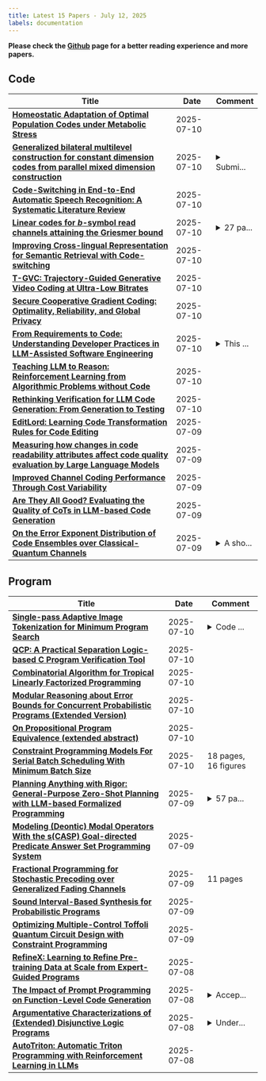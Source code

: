 ```yaml
---
title: Latest 15 Papers - July 12, 2025
labels: documentation
---
```

**Please check the [Github](https://github.com/zezhishao/MTS_Daily_ArXiv) page for a better reading experience and more papers.**

## Code
| **Title** | **Date** | **Comment** |
| --- | --- | --- |
| **[Homeostatic Adaptation of Optimal Population Codes under Metabolic Stress](http://arxiv.org/abs/2507.07874v1)** | 2025-07-10 |  |
| **[Generalized bilateral multilevel construction for constant dimension codes from parallel mixed dimension construction](http://arxiv.org/abs/2507.07842v1)** | 2025-07-10 | <details><summary>Submi...</summary><p>Submitted for possible publication</p></details> |
| **[Code-Switching in End-to-End Automatic Speech Recognition: A Systematic Literature Review](http://arxiv.org/abs/2507.07741v1)** | 2025-07-10 |  |
| **[Linear codes for $b$-symbol read channels attaining the Griesmer bound](http://arxiv.org/abs/2507.07728v1)** | 2025-07-10 | <details><summary>27 pa...</summary><p>27 pages, 1 table. Comments very welcome!</p></details> |
| **[Improving Cross-lingual Representation for Semantic Retrieval with Code-switching](http://arxiv.org/abs/2403.01364v2)** | 2025-07-10 |  |
| **[T-GVC: Trajectory-Guided Generative Video Coding at Ultra-Low Bitrates](http://arxiv.org/abs/2507.07633v1)** | 2025-07-10 |  |
| **[Secure Cooperative Gradient Coding: Optimality, Reliability, and Global Privacy](http://arxiv.org/abs/2507.07565v1)** | 2025-07-10 |  |
| **[From Requirements to Code: Understanding Developer Practices in LLM-Assisted Software Engineering](http://arxiv.org/abs/2507.07548v1)** | 2025-07-10 | <details><summary>This ...</summary><p>This paper has been accepted for publication at the 33rd IEEE International Requirements Engineering (RE) conference</p></details> |
| **[Teaching LLM to Reason: Reinforcement Learning from Algorithmic Problems without Code](http://arxiv.org/abs/2507.07498v1)** | 2025-07-10 |  |
| **[Rethinking Verification for LLM Code Generation: From Generation to Testing](http://arxiv.org/abs/2507.06920v2)** | 2025-07-10 |  |
| **[EditLord: Learning Code Transformation Rules for Code Editing](http://arxiv.org/abs/2504.15284v4)** | 2025-07-09 |  |
| **[Measuring how changes in code readability attributes affect code quality evaluation by Large Language Models](http://arxiv.org/abs/2507.05289v2)** | 2025-07-09 |  |
| **[Improved Channel Coding Performance Through Cost Variability](http://arxiv.org/abs/2407.05260v3)** | 2025-07-09 |  |
| **[Are They All Good? Evaluating the Quality of CoTs in LLM-based Code Generation](http://arxiv.org/abs/2507.06980v1)** | 2025-07-09 |  |
| **[On the Error Exponent Distribution of Code Ensembles over Classical-Quantum Channels](http://arxiv.org/abs/2507.06868v1)** | 2025-07-09 | <details><summary>A sho...</summary><p>A shortened version of this manuscript has been accepted at the IEEE Information Theory Workshop 2025 (IEEE ITW 2025), Sep. 29 - Oct., Sydney, Australia</p></details> |

## Program
| **Title** | **Date** | **Comment** |
| --- | --- | --- |
| **[Single-pass Adaptive Image Tokenization for Minimum Program Search](http://arxiv.org/abs/2507.07995v1)** | 2025-07-10 | <details><summary>Code ...</summary><p>Code at: https://github.com/ShivamDuggal4/karl Keywords: Representation Learning, Adaptive Tokenization, Compression, Algorithmic Information Theory, Kolmogorov Complexity, Upside-Down RL</p></details> |
| **[QCP: A Practical Separation Logic-based C Program Verification Tool](http://arxiv.org/abs/2505.12878v2)** | 2025-07-10 |  |
| **[Combinatorial Algorithm for Tropical Linearly Factorized Programming](http://arxiv.org/abs/2507.07596v1)** | 2025-07-10 |  |
| **[Modular Reasoning about Error Bounds for Concurrent Probabilistic Programs (Extended Version)](http://arxiv.org/abs/2503.04512v2)** | 2025-07-10 |  |
| **[On Propositional Program Equivalence (extended abstract)](http://arxiv.org/abs/2507.07480v1)** | 2025-07-10 |  |
| **[Constraint Programming Models For Serial Batch Scheduling With Minimum Batch Size](http://arxiv.org/abs/2504.08793v2)** | 2025-07-10 | 18 pages, 16 figures |
| **[Planning Anything with Rigor: General-Purpose Zero-Shot Planning with LLM-based Formalized Programming](http://arxiv.org/abs/2410.12112v3)** | 2025-07-09 | <details><summary>57 pa...</summary><p>57 pages, 25 figures, 15 tables</p></details> |
| **[Modeling (Deontic) Modal Operators With the s(CASP) Goal-directed Predicate Answer Set Programming System](http://arxiv.org/abs/2507.05519v2)** | 2025-07-09 |  |
| **[Fractional Programming for Stochastic Precoding over Generalized Fading Channels](http://arxiv.org/abs/2507.06944v1)** | 2025-07-09 | 11 pages |
| **[Sound Interval-Based Synthesis for Probabilistic Programs](http://arxiv.org/abs/2507.06939v1)** | 2025-07-09 |  |
| **[Optimizing Multiple-Control Toffoli Quantum Circuit Design with Constraint Programming](http://arxiv.org/abs/2404.14384v3)** | 2025-07-09 |  |
| **[RefineX: Learning to Refine Pre-training Data at Scale from Expert-Guided Programs](http://arxiv.org/abs/2507.03253v2)** | 2025-07-08 |  |
| **[The Impact of Prompt Programming on Function-Level Code Generation](http://arxiv.org/abs/2412.20545v2)** | 2025-07-08 | <details><summary>Accep...</summary><p>Accepted at Transactions on Software Engineering (TSE). CodePromptEval dataset and replication package on GitHub: https://github.com/icetlab/CodePromptEval</p></details> |
| **[Argumentative Characterizations of (Extended) Disjunctive Logic Programs](http://arxiv.org/abs/2306.07126v2)** | 2025-07-08 | <details><summary>Under...</summary><p>Under consideration in Theory and Practice of Logic Programming (TPLP)</p></details> |
| **[AutoTriton: Automatic Triton Programming with Reinforcement Learning in LLMs](http://arxiv.org/abs/2507.05687v1)** | 2025-07-08 |  |

